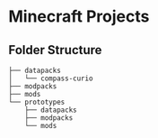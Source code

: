 # Minecraft Projects

## Folder Structure

```
├── datapacks
│   └── compass-curio
├── modpacks
├── mods
└── prototypes
    ├── datapacks
    ├── modpacks
    └── mods
```
